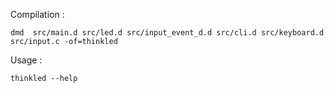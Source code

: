 Compilation :

```
dmd  src/main.d src/led.d src/input_event_d.d src/cli.d src/keyboard.d src/input.c -of=thinkled
```

Usage :

```
thinkled --help

```

